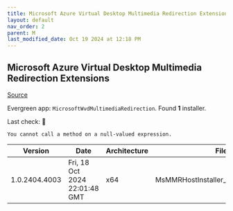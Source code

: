 ```yaml
---
title: Microsoft Azure Virtual Desktop Multimedia Redirection Extensions
layout: default
nav_order: 2
parent: M
last_modified_date: Oct 19 2024 at 12:18 PM
---
```


## Microsoft Azure Virtual Desktop Multimedia Redirection Extensions

[Source](https://docs.microsoft.com/en-us/azure/virtual-desktop/multimedia-redirection)

Evergreen app: `MicrosoftWvdMultimediaRedirection`. Found **1** installer.

Last check: 🔴
```
You cannot call a method on a null-valued expression.
```

| Version       | Date                          | Architecture | Filename                                 | URI                                                    |
| ------------- | ----------------------------- | ------------ | ---------------------------------------- | ------------------------------------------------------ |
| 1.0.2404.4003 | Fri, 18 Oct 2024 22:01:48 GMT | x64          | MsMMRHostInstaller_1.0.2404.4003_x64.msi | [https://aka.ms/avdmmr/msi](https://aka.ms/avdmmr/msi) |
